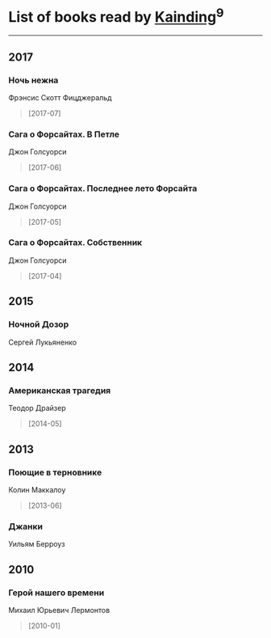# List of books read by [Kainding](https://plus.google.com/102220567175253488762)<sup>9</sup>
---

## 2017

### Ночь нежна
Фрэнсис Скотт Фицджеральд
> [2017-07] 


### Сага о Форсайтах. В Петле
Джон Голсуорси
> [2017-06] 


### Сага о Форсайтах. Последнее лето Форсайта
Джон Голсуорси
> [2017-05] 


### Сага о Форсайтах. Собственник
Джон Голсуорси
> [2017-04] 



## 2015

### Ночной Дозор
Сергей Лукьяненко



## 2014

### Американская трагедия
Теодор Драйзер
> [2014-05] 



## 2013

### Поющие в терновнике
Колин Маккалоу
> [2013-06] 


### Джанки
Уильям Берроуз



## 2010

### Герой нашего времени
Михаил Юрьевич Лермонтов
> [2010-01] 



